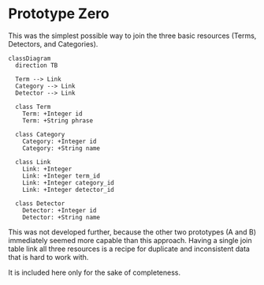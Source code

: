 # Prototype Zero

This was the simplest possible way to join the three basic resources (Terms, Detectors, and Categories).

```mermaid
classDiagram
  direction TB

  Term --> Link
  Category --> Link
  Detector --> Link

  class Term
    Term: +Integer id
    Term: +String phrase

  class Category
    Category: +Integer id
    Category: +String name

  class Link
    Link: +Integer
    Link: +Integer term_id
    Link: +Integer category_id
    Link: +Integer detector_id

  class Detector
    Detector: +Integer id
    Detector: +String name
```

This was not developed further, because the other two prototypes (A and B) immediately seemed more capable than this
approach. Having a single join table link all three resources is a recipe for duplicate and inconsistent data that is
hard to work with.

It is included here only for the sake of completeness.

